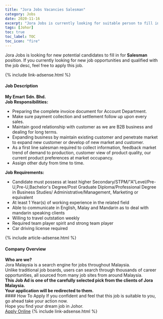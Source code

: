 ```yaml
---
title: "Jora Jobs Vacancies Salesman" 
category: Jobs 
date: 2020-11-16 
excerpt: "Jora Jobs is currently looking for suitable person to fill in the Salesman which positioned at Johor" 
tags: [Johor] 
toc: true 
toc_label: TOC 
toc_icon: "fire" 
--- 
```


<p>Jora Jobs is looking for new potential candidates to fill in for <b>Salesman</b> position. If you currently looking for new job opportunities and qualified with the job desc, feel free to apply this job.
</p>{% include link-adsense.html %} 
<div><div><div><h4>Job Description</h4></div></div><div><div><span><div><div><strong>My Emart Sdn. Bhd.</strong></div><div><strong>Job Responsibilities:</strong></div><ul><li>Preparing the complete invoice document for Account Department.</li><li>Make sure payment collection and settlement follow up upon every sales.</li><li>Maintain good relationship with customer as we are B2B business and dealing for long terms.</li><li>Expanding business by maintain existing customer and penetrate market to expand new customer or develop of new market and customer.</li><li>As a first line salesman required to collect information, feedback market trend of demand to production, customer view of product quality, our current product preferences at market occupancy.</li><li>Assign other duty from time to time.</li></ul><div><strong>Job Requirements:</strong></div><ul><li>Candidate must possess at least higher Secondary/STPM/"A"Level/Pre-U,Pre-U,Bachelor's Degree/Post Graduate Diploma/Professional Degree in Business Studies/ Administrative/Management, Marketing or equivalent</li><li>At least 1 Year(s) of working experience in the related field</li><li>Able to communicate in English, Malay and Mandarin as to deal with mandarin speaking clients</li><li>Willing to travel outstation weekly</li><li>Required team player spirit and strong team player</li><li>Car driving license required</li></ul></div></span></div></div></div> 
{% include article-adsense.html %} 
<div><div><div><h4>Company Overview</h4></div></div><div><div><span><div><div>
<strong>Who are we?</strong></div>
<div>
	Jora Malaysia is a search engine for jobs throughout Malaysia.<br>
	Unlike traditional job boards, users can search through thousands of career opportunities, all sourced from many job sites from around Malaysia.&#160;</div>
<div>
<div>
<strong>This Job Ad is one of the carefully selected pick from the clients of Jora Malaysia.</strong></div>
<div>
<strong>Your application will be redirected to them.</strong></div>
</div></div></span></div></div></div> 
#### How To Apply 
If you confident and feel that this job is suitable to you, go ahead take your action now. <br/> 
Hope you find your dream job in Johor. <br/> 
<a href="https://www.jobstreet.com.my/en/job/salesman-4424501?jobId=jobstreet-my-job-4424501&sectionRank=9&token=0~23767195-539d-435e-a4e8-c1e0dc4a42eb&fr=SRP%20View%20In%20New%20Ta" class="btn btn--info" target="_blank" rel="nofollow noopenner">Apply Online</a> 
{% include link-adsense.html %} 